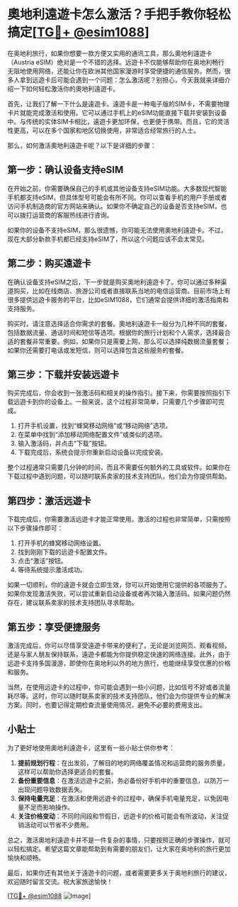 # 奧地利遠遊卡怎么激活？手把手教你轻松搞定[[TG💪+ @esim1088](https://t.me/s/esim1088)]

在奥地利旅行，如果你想要一款方便又实用的通讯工具，那么奧地利遠遊卡（Austria eSIM）绝对是一个不错的选择。远遊卡不仅能够帮助你在奥地利畅行无阻地使用网络，还能让你在欧洲其他国家漫游时享受便捷的通信服务。然而，很多人拿到远遊卡后可能会遇到一个问题：怎么激活呢？别担心，今天我就来详细介绍一下如何轻松激活你的奧地利遠遊卡。

首先，让我们了解一下什么是遠遊卡。遠遊卡是一种电子版的SIM卡，不需要物理卡片就能完成激活和使用。它可以通过手机上的eSIM功能直接下载并安装到设备中。与传统的实体SIM卡相比，遠遊卡更加环保，也更便于携带。而且，它的灵活性更高，可以在多个国家和地区切换使用，非常适合经常旅行的人士。

那么，如何激活奧地利遠遊卡呢？以下是详细的步骤：

## 第一步：确认设备支持eSIM

在开始之前，你需要确保自己的手机或其他设备支持eSIM功能。大多数现代智能手机都支持eSIM，但具体型号可能会有所不同。你可以查看手机的用户手册或者访问手机制造商的官方网站来确认。如果你不确定自己的设备是否支持eSIM，也可以拨打运营商的客服热线进行咨询。

如果你的设备不支持eSIM，那么很遗憾，你可能无法使用奧地利遠遊卡。不过，现在大部分新款手机都已经支持eSIM了，所以这个问题应该不会太常见。

## 第二步：购买遠遊卡

在确认设备支持eSIM之后，下一步就是购买奧地利遠遊卡了。你可以通过多种渠道购买，比如在线商店、旅游公司或者直接联系当地的电信运营商。目前市场上有很多提供远遊卡服务的平台，比如eSIM1088，它们通常会提供详细的激活指南和支持服务。

购买时，请注意选择适合你需求的套餐。奧地利遠遊卡一般分为几种不同的套餐，包括数据流量、通话时间和短信等选项。根据你的旅行计划和个人需求，选择最合适的套餐非常重要。例如，如果你只是需要上网，那么可以选择纯数据流量套餐；如果你还需要打电话或发短信，则可以选择包含这些服务的套餐。

## 第三步：下载并安装远遊卡

购买完成后，你会收到一张激活码和相关的操作指引。接下来，你需要按照指引下载远遊卡到你的设备上。一般来说，这个过程非常简单，只需要几个步骤即可完成。

1. 打开手机设置，找到“蜂窝移动网络”或“移动网络”选项。
2. 在菜单中找到“添加移动网络配置文件”或类似的选项。
3. 输入激活码，并点击“下载”按钮。
4. 下载完成后，系统会提示你重新启动设备以完成安装。

整个过程通常只需要几分钟的时间，而且不需要任何额外的工具或软件。如果你在下载过程中遇到问题，可以随时联系卖家的技术支持团队，他们会为你提供帮助。

## 第四步：激活远遊卡

下载完成后，你需要激活远遊卡才能正常使用。激活的过程也非常简单，只需按照以下步骤操作即可：

1. 打开手机的蜂窝移动网络设置。
2. 找到刚刚下载的远遊卡配置文件。
3. 点击“激活”按钮。
4. 等待系统提示激活成功。

如果一切顺利，你的遠遊卡就会立即生效，你可以开始使用它提供的各项服务了。如果你发现激活失败，可以尝试重新启动设备或者再次输入激活码。如果问题仍然存在，建议联系卖家的技术支持团队寻求帮助。

## 第五步：享受便捷服务

激活完成后，你可以尽情享受遠遊卡带来的便利了。无论是浏览网页、观看视频，还是与家人朋友保持联系，遠遊卡都能为你提供稳定快速的网络连接。此外，由于远遊卡支持多国漫游，即使你在奥地利以外的地方旅行，也能继续享受优惠的价格和服务。

当然，在使用远遊卡的过程中，你可能会遇到一些小问题，比如信号不好或者流量耗尽等。这时，你可以随时联系卖家的技术支持团队，他们会为你提供专业的解决方案。同时，也要记得定期检查流量使用情况，避免不必要的费用支出。

## 小贴士

为了更好地使用奧地利遠遊卡，这里有一些小贴士供你参考：

1. **提前规划行程**：在出发前，了解目的地的网络覆盖情况和运营商的服务质量，这样可以帮助你选择更适合的套餐。
2. **备份重要信息**：在激活远遊卡之前，务必备份好手机中的重要信息，以防万一出现问题导致数据丢失。
3. **保持电量充足**：在激活和使用远遊卡的过程中，确保手机电量充足，以免因电量不足而影响操作。
4. **关注价格变动**：不同时间段和节假日，远遊卡的价格可能会有所波动，关注促销活动可以节省不少费用。

总之，激活奧地利遠遊卡并不是一件复杂的事情，只要按照正确的步骤操作，就可以轻松搞定。希望这篇文章能帮助到有需要的朋友们，让大家在奥地利的旅行更加愉快和顺畅。

最后，如果你还有其他关于遠遊卡的问题，或者需要更多关于奥地利旅行的建议，欢迎随时留言交流。祝大家旅途愉快！

[[TG💪+ @esim1088](https://t.me/s/esim1088) ![Image](https://i.postimg.cc/4NQfJmqS/Snipaste-2025-05-13-00-14-12.png)]